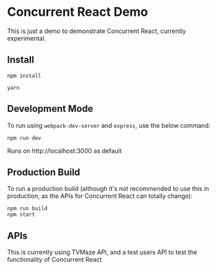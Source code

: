 # Concurrent React Demo

This is just a demo to demonstrate Concurrent React, currently experimental.

## Install
```
npm install
```

```
yarn
```

## Development Mode

To run using `webpack-dev-server` and `express`, use the below command:
```
npm run dev
```

Runs on http://localhost:3000 as default

## Production Build

To run a production build (although it's not recommended to use this in production, as the APIs for Concurrent React can totally change):
```
npm run build
npm start
```

## APIs
This is currently using TVMaze API, and a test users API to test the functionality of Concurrent React
